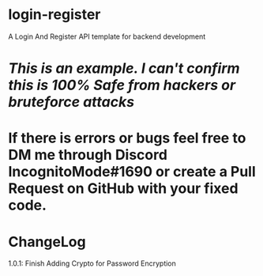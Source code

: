 # login-register
A Login And Register API template for backend development

# *This is an example. I can't confirm this is 100% Safe from hackers or bruteforce attacks*
# If there is errors or bugs feel free to DM me through Discord IncognitoMode#1690 or create a Pull Request on GitHub with your fixed code.

# ChangeLog
1.0.1: Finish Adding Crypto for Password Encryption